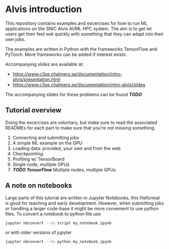 # Alvis introduction
This repository contains examples and excercises for how to run ML applications on the
SNIC Alvis AI/ML HPC system. The aim is to get let users get their feet wet
quickly with something that they can adapt into their own jobs.

The examples are written in Python with the frameworks TensorFlow and PyTorch. More
frameworks can be added if interest exists.

Accompanying slides are available at:
 * <https://www.c3se.chalmers.se/documentation/intro-alvis/presentation.html>
 * <https://www.c3se.chalmers.se/documentation/intro-alvis/slides>

The accompanying slides for these problems can be found 
***TODO***

## Tutorial overview
Doing the excercises are voluntary, but make sure to read the associated
READMEs for each part to make sure that you're not missing something.

1. Connecting and submitting jobs
2. A simple ML example on the GPU
3. Loading data: provided, your own and from the web
4. Checkpointing
5. Profiling w/ TensorBoard
6. Single node, multiple GPUs
7. ***TODO TensorFlow*** Multiple nodes, multiple GPUs

## A note on notebooks
Large parts of this tutorial are written in Jupyter Notebooks, this fileformat
is good for teaching and early development. However, when submitting jobs or
handling a larger code-base it might be more convenient to use python files. To
convert a notebook to python file use
```bash
jupyter nbconvert --to script my_notebook.ipynb
```
or with older versions of jupyter
```bash
jupyter nbconvert --to python my_notebook.ipynb
```
